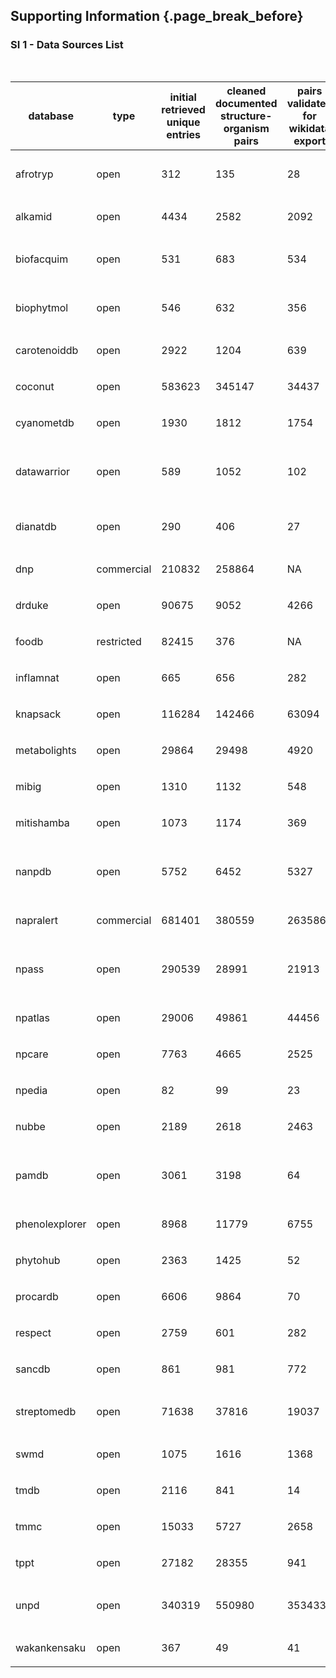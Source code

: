 ## Supporting Information {.page_break_before}

### SI 1 - Data Sources List

<font size="1.5">
<table>
<caption>Table S1: Data Sources List</caption>
<colgroup>
<col style="text-align: center; vertical-align: middle; width: 9%;" />
<col style="text-align: center; vertical-align: middle; width: 9%;" />
<col style="text-align: center; vertical-align: middle; width: 9%;" />
<col style="text-align: center; vertical-align: middle; width: 10%;" />
<col style="text-align: center; vertical-align: middle; width: 9%;" />
<col style="text-align: center; vertical-align: middle; width: 9%;" />
<col style="text-align: center; vertical-align: middle; width: 9%;" />
<col style="text-align: center; vertical-align: middle; width: 9%;" />
<col style="text-align: center; vertical-align: middle; width: 9%;" />
<col style="text-align: center; vertical-align: middle; width: 9%;" />
<col style="text-align: center; vertical-align: middle; width: 9%;" />
</colgroup>
<thead>
<tr class="header">
<th>database</th>
<th>type</th>
<th>initial retrieved unique entries</th>
<th>cleaned documented structure-organism pairs</th>
<th>pairs validated for wikidata export</th>
<th>website</th>
<th>article</th>
<th>retrieval</th>
<th>license</th>
<th>contact</th>
<th>varia</th>
</tr>
</thead>
<tbody>
<tr class="odd">
<td><p>afrotryp</p></td>
<td><p>open</p></td>
<td><p>312</p></td>
<td><p>135</p></td>
<td><p>28</p></td>
<td><p>NA</p></td>
<td><p><a href="https://link.springer.com/article/10.1007/s00044-016-1764-y?shared-article-renderer">afrotryp_article</a></p></td>
<td><p><a href="https://static-content.springer.com/esm/art%3A10.1007%2Fs00044-016-1764-y/MediaObjects/44_2016_1764_MOESM1_ESM.doc">afrotryp_download</a></p></td>
<td><p><a href="docs/licenses/afrotryp.md">afrotryp_license</a></p></td>
<td><p><a href="https://link.springer.com/article/10.1007/s00044-016-1764-y/email/correspondent/c1/new">Fidele Ntie-Kang</a> or <a href="https://link.springer.com/article/10.1007/s00044-016-1764-y/email/correspondent/c2/new">Ngozi Justina Nwodo</a></p></td>
<td><p>NA</p></td>
</tr>
<tr class="even">
<td><p>alkamid</p></td>
<td><p>open</p></td>
<td><p>4434</p></td>
<td><p>2582</p></td>
<td><p>2092</p></td>
<td><p><a href="http://alkamid.ugent.be">alkamid_website</a></p></td>
<td><p><a href="http://dx.doi.org/10.1016/j.jep.2012.05.038">alkamid_article</a></p></td>
<td><p><a href="/src/1_gathering/db/alkamid/scraping.R">alkamid_script</a></p></td>
<td><p><a href="docs/licenses/alkamid.md">alkamid_license</a></p></td>
<td><p><a href="mailto:Bart.DeSpiegeleer@UGent.be">Bart De Spiegeleer</a></p></td>
<td><p>NA</p></td>
</tr>
<tr class="odd">
<td><p>biofacquim</p></td>
<td><p>open</p></td>
<td><p>531</p></td>
<td><p>683</p></td>
<td><p>534</p></td>
<td><p><a href="https://biofacquim.herokuapp.com">biofacquim_website</a> (old version)</p></td>
<td><p><a href="https://www.mdpi.com/2218-273X/9/1/31">biofacquim_article_old</a> <a href="https://f1000research.com/articles/8-2071">biofacquim_article_new</a></p></td>
<td><p><a href="https://ndownloader.figshare.com/files/20050244">biofacquim_download</a></p></td>
<td><p><a href="docs/licenses/biofacquim.md">biofacquim_license</a></p></td>
<td><p><a href="mailto:medinajl@unam.mx">José Medina-Franco</a></p></td>
<td><p>NA</p></td>
</tr>
<tr class="even">
<td><p>biophytmol</p></td>
<td><p>open</p></td>
<td><p>546</p></td>
<td><p>632</p></td>
<td><p>356</p></td>
<td><p><a href="http://ab-openlab.csir.res.in/biophytmol/">biophytmol_website</a></p></td>
<td><p><a href="https://jcheminf.biomedcentral.com/articles/10.1186/s13321-014-0046-2">biophytmol_article</a></p></td>
<td><p><a href="/src/1_gathering/db/biophytmol/scraping.R">biophytmol_script</a></p></td>
<td><p><a href="docs/licenses/biophytmol.md">biophytmol_license</a></p></td>
<td><p><a href="https://jcheminf.biomedcentral.com/articles/10.1186/s13321-014-0046-2/email/correspondent/c1/new">Anshu Bhardwaj</a></p></td>
<td><p>website often down</p></td>
</tr>
<tr class="odd">
<td><p>carotenoiddb</p></td>
<td><p>open</p></td>
<td><p>2922</p></td>
<td><p>1204</p></td>
<td><p>639</p></td>
<td><p><a href="http://carotenoiddb.jp/About.html">carotenoiddb_website</a></p></td>
<td><p><a href="https://doi.org/10.1093/database/bax004">carotenoiddb_article</a></p></td>
<td><p><a href="/src/1_gathering/db/carotenoiddb/scraping.R">carotenoiddb_script</a></p></td>
<td><p><a href="docs/licenses/carotenoiddb.md">carotenoiddb_license</a></p></td>
<td><p><a href="mailto:yzjunko@gmail.com">yzjunko@gmail.com</a></p></td>
<td><p>NA</p></td>
</tr>
<tr class="even">
<td><p>coconut</p></td>
<td><p>open</p></td>
<td><p>583623</p></td>
<td><p>345147</p></td>
<td><p>34437</p></td>
<td><p><a href="https://coconut.naturalproducts.net">coconut_website</a></p></td>
<td><p><a href="https://jcheminf.biomedcentral.com/articles/10.1186/s13321-020-00424-9">coconut_article</a></p></td>
<td><p><a href="https://zenodo.org/record/3778405/files/COCONUT.sdf.zip?download=1">coconut_download</a></p></td>
<td><p><a href="docs/licenses/coconut.md">coconut_license</a></p></td>
<td><p><a href="https://jcheminf.biomedcentral.com/articles/10.1186/s13321-020-00424-9/email/correspondent/c1/new">Maria Sorokina</a></p></td>
<td><p><a href="https://zenodo.org/record/3778405#.XsylyC1Ph0Y">coconut_zenodo</a></p></td>
</tr>
<tr class="odd">
<td><p>cyanometdb</p></td>
<td><p>open</p></td>
<td><p>1930</p></td>
<td><p>1812</p></td>
<td><p>1754</p></td>
<td><p>NA</p></td>
<td><p><a href="https://doi.org/10.1016/j.watres.2021.117017">cyanometdb_article</a></p></td>
<td><p><a href="https://ars.els-cdn.com/content/image/1-s2.0-S0043135421002153-mmc4.zip">cyanometdb_download</a></p></td>
<td><p><a href="docs/licenses/cyanometdb.md">cyanometdb_license</a></p></td>
<td><p><a href="mailto:elisabeth.janssen@eawag.ch">elisabeth.janssen@eawag.ch</a></p></td>
<td><p>NA</p></td>
</tr>
<tr class="even">
<td><p>datawarrior</p></td>
<td><p>open</p></td>
<td><p>589</p></td>
<td><p>1052</p></td>
<td><p>102</p></td>
<td><p><a href="http://www.openmolecules.org/datawarrior/index.html">datawarrior_website</a></p></td>
<td><p><a href="https://doi.org/10.1021/ci500588j">datawarrior_article</a></p></td>
<td><p><a href="http://www.openmolecules.org/datawarrior/download.html">datawarrior_download</a></p></td>
<td><p><a href="docs/licenses/datawarrior.md">datawarrior_license</a></p></td>
<td><p><a href="mailto:thomas.sander@idorsia.com">thomas.sander@idorsia.com</a></p></td>
<td><p>no real link to the dataset inside it</p></td>
</tr>
<tr class="odd">
<td><p>dianatdb</p></td>
<td><p>open</p></td>
<td><p>290</p></td>
<td><p>406</p></td>
<td><p>27</p></td>
<td><p><a href="http://rdu.iquimica.unam.mx/handle/20.500.12214/1186">dianatdb_website</a></p></td>
<td><p><a href="https://doi.org/10.1039/D0RA10453A">dianatdb_article</a></p></td>
<td><p><a href="http://rdu.iquimica.unam.mx/bitstream/20.500.12214/1186/3/2020_DiaNatDB_336.xlsx">dianatdb_download</a></p></td>
<td><p><a href="docs/licenses/dianatdb.md">dianatdb_license</a></p></td>
<td><p><a href="mailto:amadariaga@iquimica.unam.mx">amadariaga@iquimica.unam.mx</a> or <a href="mailto:kmtzm@unam.mx">kmtzm@unam.mx</a></p></td>
<td><p>NA</p></td>
</tr>
<tr class="even">
<td><p>dnp</p></td>
<td><p>commercial</p></td>
<td><p>210832</p></td>
<td><p>258864</p></td>
<td><p>NA</p></td>
<td><p><a href="http://dnp.chemnetbase.com/faces/chemical/ChemicalSearch.xhtml">dnp_website</a></p></td>
<td><p>NA</p></td>
<td><p><a href="/src/1_gathering/db/dnp/extracting.py">dnp_script</a></p></td>
<td><p>TODO</p></td>
<td><p><a href="mailto:support@taylorfrancis.com">support@taylorfrancis.com</a></p></td>
<td><p>commercial</p></td>
</tr>
<tr class="odd">
<td><p>drduke</p></td>
<td><p>open</p></td>
<td><p>90675</p></td>
<td><p>9052</p></td>
<td><p>4266</p></td>
<td><p><a href="https://phytochem.nal.usda.gov/phytochem/help/index/about">drduke_website</a></p></td>
<td><p>NA</p></td>
<td><p><a href="https://data.nal.usda.gov/system/files/Duke-Source-CSV.zip">drduke_download</a></p></td>
<td><p><a href="docs/licenses/drduke.md">drduke_license</a></p></td>
<td><p><a href="mailto:agref@usda.gov">agref@usda.gov</a></p></td>
<td><p>NA</p></td>
</tr>
<tr class="even">
<td><p>foodb</p></td>
<td><p>restricted</p></td>
<td><p>82415</p></td>
<td><p>376</p></td>
<td><p>NA</p></td>
<td><p><a href="https://foodb.ca/about#cite">foodb_website</a></p></td>
<td><p>NA</p></td>
<td><p><a href="https://foodb.ca/public/system/downloads/foodb_2020_4_7_csv.tar.gz">foodb_download</a></p></td>
<td><p><a href="docs/licenses/foodb.md">foodb_license</a></p></td>
<td><p><a href="mailto:jreid3@ualberta.ca">jreid3@ualberta.ca</a> (Jennifer)</p></td>
<td><p>NA</p></td>
</tr>
<tr class="odd">
<td><p>inflamnat</p></td>
<td><p>open</p></td>
<td><p>665</p></td>
<td><p>656</p></td>
<td><p>282</p></td>
<td><p>NA</p></td>
<td><p><a href="https://pubs.acs.org/doi/10.1021/acs.jcim.8b00560">inflamnat_article</a></p></td>
<td><p><a href="https://pubs.acs.org/doi/suppl/10.1021/acs.jcim.8b00560/suppl_file/ci8b00560_si_001.xlsx">inflamnat_download</a></p></td>
<td><p><a href="docs/licenses/inflamnat.md">inflamnat_license</a></p></td>
<td><p><a href="mailto:xiaoweilie@ynu.edu.cn">xiaoweilie@ynu.edu.cn</a></p></td>
<td><p>NA</p></td>
</tr>
<tr class="even">
<td><p>knapsack</p></td>
<td><p>open</p></td>
<td><p>116284</p></td>
<td><p>142466</p></td>
<td><p>63094</p></td>
<td><p><a href="http://www.knapsackfamily.com/knapsack_core/top.php">knapsack_website</a></p></td>
<td><p><a href="https://link.springer.com/chapter/10.1007/3-540-29782-0_13">knapsack_article</a></p></td>
<td><p><a href="/src/1_gathering/db/knapsack/scraping.R">knapsack_script</a></p></td>
<td><p><a href="docs/licenses/knapsack.md">knapsack_license</a></p></td>
<td><p><a href="mailto:skanaya@gtc.naist.jp">skanaya@gtc.naist.jp</a></p></td>
<td><p>NA</p></td>
</tr>
<tr class="odd">
<td><p>metabolights</p></td>
<td><p>open</p></td>
<td><p>29864</p></td>
<td><p>29498</p></td>
<td><p>4920</p></td>
<td><p><a href="https://www.ebi.ac.uk/metabolights/about">metabolights_website</a></p></td>
<td><p><a href="https://doi.org/10.1093/nar/gkz1019">metabolights_article</a></p></td>
<td><p><a href="ftp://ftp.ebi.ac.uk/pub/databases/metabolights/eb-eye/eb-eye_metabolights_complete.xml">metabolights_download</a></p></td>
<td><p><a href="docs/licenses/metabolights.md">metabolights_license</a></p></td>
<td><p>???</p></td>
<td><p>NA</p></td>
</tr>
<tr class="even">
<td><p>mibig</p></td>
<td><p>open</p></td>
<td><p>1310</p></td>
<td><p>1132</p></td>
<td><p>548</p></td>
<td><p><a href="https://mibig.secondarymetabolites.org">mibig_website</a></p></td>
<td><p><a href="https://doi.org/10.1093/nar/gkz882">mibig_article</a></p></td>
<td><p><a href="https://dl.secondarymetabolites.org/mibig/mibig_json_2.0.tar.gz">mibig_download</a></p></td>
<td><p><a href="docs/licenses/mibig.md">mibig_license</a></p></td>
<td><p><a href="mailto:tiwe@biosustain.dtu.dk">Tilmann Weber</a> or <a href="mailto:marnix.medema@wur.nl">Marnix Medema</a></p></td>
<td><p>NA</p></td>
</tr>
<tr class="odd">
<td><p>mitishamba</p></td>
<td><p>open</p></td>
<td><p>1073</p></td>
<td><p>1174</p></td>
<td><p>369</p></td>
<td><p><a href="http://mitishamba.uonbi.ac.ke">mitishamba_website</a></p></td>
<td><p><a href="http://erepository.uonbi.ac.ke/handle/11295/92273">mitishamba_"article"</a></p></td>
<td><p><a href="/src/1_gathering/db/mitishamba/scraping.R">mitishamba_script</a></p></td>
<td><p><a href="docs/licenses/mitishamba.md">mitishamba_license</a></p></td>
<td><p>???</p></td>
<td><p>NA</p></td>
</tr>
<tr class="even">
<td><p>nanpdb</p></td>
<td><p>open</p></td>
<td><p>5752</p></td>
<td><p>6452</p></td>
<td><p>5327</p></td>
<td><p><a href="http://african-compounds.org/nanpdb/">nanpdb_website</a></p></td>
<td><p><a href="https://doi.org/10.1021/acs.jnatprod.7b00283">nanpdb_article</a></p></td>
<td><p><a href="/src/1_gathering/db/nanpdb/scraping.R">nanpdb_script</a></p></td>
<td><p><a href="docs/licenses/nanpdb.md">nanpdb_license</a></p></td>
<td><p><a href="mailto:ntiekfidele@gmail.com">ntiekfidele@gmail.com</a> <a href="mailto:stefan.guenther@pharmazie.uni-freiburg.de">stefan.guenther@pharmazie.uni-freiburg.de</a></p></td>
<td><p>NA</p></td>
</tr>
<tr class="odd">
<td><p>napralert</p></td>
<td><p>commercial</p></td>
<td><p>681401</p></td>
<td><p>380559</p></td>
<td><p>263586</p></td>
<td><p><a href="https://www.napralert.org">napralert_website</a></p></td>
<td><p><a href="https://doi.org/10.1016/B978-008045382-8.00060-5">napralert_article</a></p></td>
<td><p>TODO</p></td>
<td><p><a href="docs/licenses/napralert.md">napralert_license</a></p></td>
<td><p><a href="mailto:napralert@uic.edu">napralert@uic.edu</a></p></td>
<td><p>NA</p></td>
</tr>
<tr class="even">
<td><p>npass</p></td>
<td><p>open</p></td>
<td><p>290539</p></td>
<td><p>28991</p></td>
<td><p>21913</p></td>
<td><p><a href="http://bidd2.nus.edu.sg/NPASS/about.php">npass_website</a></p></td>
<td><p><a href="https://academic.oup.com/nar/article/46/D1/D1217/4584628">npass_article</a></p></td>
<td><p><a href="http://bidd.group/NPASS/downloadnpass.html">npass_download</a></p></td>
<td><p><a href="docs/licenses/npass.md">npass_license</a></p></td>
<td><p><a href="mailto:phacyz@nus.edu.sg">phacyz@nus.edu.sg</a> <a href="mailto:jiangyy@sz.tsinghua.edu.cn">jiangyy@sz.tsinghua.edu.cn</a> <a href="mailto:iaochen@163.com">iaochen@163.com</a></p></td>
<td><p>NA</p></td>
</tr>
<tr class="odd">
<td><p>npatlas</p></td>
<td><p>open</p></td>
<td><p>29006</p></td>
<td><p>49861</p></td>
<td><p>44456</p></td>
<td><p><a href="https://www.npatlas.org/joomla/">npatlas_website</a></p></td>
<td><p><a href="https://doi.org/10.1021/acscentsci.9b00806">npatlas_article</a></p></td>
<td><p><a href="https://www.npatlas.org/custom/versions/np_atlas_2020_06/NPAtlas_download.tsv">npatlas_download</a></p></td>
<td><p><a href="docs/licenses/npatlas.md">npatlas_license</a></p></td>
<td><p><a href="mailto:rliningt@sfu.ca">rliningt@sfu.ca</a></p></td>
<td><p>NA</p></td>
</tr>
<tr class="even">
<td><p>npcare</p></td>
<td><p>open</p></td>
<td><p>7763</p></td>
<td><p>4665</p></td>
<td><p>2525</p></td>
<td><p><a href="http://silver.sejong.ac.kr/npcare/">npcare_website</a></p></td>
<td><p><a href="https://doi.org/10.1186/s13321-016-0188-5">npcare_article</a></p></td>
<td><p><a href="http://silver.sejong.ac.kr/npcare/csv/npcare.zip">npcare_download</a></p></td>
<td><p><a href="docs/licenses/npcare.md">npcare_license</a></p></td>
<td><p><a href="mailto:choihwanho@gmail.com">choihwanho@gmail.com</a></p></td>
<td><p>NA</p></td>
</tr>
<tr class="odd">
<td><p>npedia</p></td>
<td><p>open</p></td>
<td><p>82</p></td>
<td><p>99</p></td>
<td><p>23</p></td>
<td><p><a href="http://www.cbrg.riken.jp/npedia/?LANG=en">npedia_website</a></p></td>
<td><p><a href="https://www.jstage.jst.go.jp/article/ciqs/2006/0/2006_0_JL6/_article">npedia_article</a></p></td>
<td><p><a href="/src/1_gathering/db/npedia/scraping.R">npedia_script</a></p></td>
<td><p><a href="docs/licenses/npedia.md">npedia_license</a></p></td>
<td><p><a href="mailto:hisyo@riken.jp">hisyo@riken.jp</a> <a href="mailto:npd@riken.jp">npd@riken.jp</a></p></td>
<td><p>NA</p></td>
</tr>
<tr class="even">
<td><p>nubbe</p></td>
<td><p>open</p></td>
<td><p>2189</p></td>
<td><p>2618</p></td>
<td><p>2463</p></td>
<td><p><a href="https://nubbe.iq.unesp.br/portal/nubbe-search.html">nubbe_website</a></p></td>
<td><p><a href="https://www.nature.com/articles/s41598-017-07451-x">nubbe_article</a></p></td>
<td><p><a href="/src/1_gathering/db/nubbe/scraping.R">MISSING_nubbe_script</a></p></td>
<td><p><a href="docs/licenses/nubbe.md">nubbe_license</a></p></td>
<td><p><a href="https://www.nature.com/articles/s41598-017-07451-x/email/correspondent/c1/new">Vanderlan S. Bolzani</a></p></td>
<td><p>NA</p></td>
</tr>
<tr class="odd">
<td><p>pamdb</p></td>
<td><p>open</p></td>
<td><p>3061</p></td>
<td><p>3198</p></td>
<td><p>64</p></td>
<td><p><a href="http://pseudomonas.umaryland.edu/PAMDB.htm">pamdb_website</a></p></td>
<td><p><a href="https://academic.oup.com/nar/article-lookup/doi/10.1093/nar/gkx1061">pamdb_article</a></p></td>
<td><p><a href="http://pseudomonas.umaryland.edu/PaDl/PaMet.xlsx">pamdb_download</a></p></td>
<td><p><a href="docs/licenses/pamdb.md">pamdb_license</a></p></td>
<td><p><a href="mailto:awilks@rx.umaryland.edu">awilks@rx.umaryland.edu</a> <a href="mailto:aoglesby@rx.umaryland.edu">aoglesby@rx.umaryland.edu</a> <a href="mailto:mkane@rx.umaryland.edu">aoglesby@rx.umaryland.edu</a></p></td>
<td><p>NA</p></td>
</tr>
<tr class="even">
<td><p>phenolexplorer</p></td>
<td><p>open</p></td>
<td><p>8968</p></td>
<td><p>11779</p></td>
<td><p>6755</p></td>
<td><p><a href="http://phenol-explorer.eu/cite_us">phenolexplorer_website</a></p></td>
<td><p><a href="http://database.oxfordjournals.org/content/2013/bat070.long">phenolexplorer_article</a></p></td>
<td><p><a href="http://phenol-explorer.eu/downloads">phenolexplorer_download</a></p></td>
<td><p><a href="docs/licenses/phenolexplorer.md">phenolexplorer_license</a></p></td>
<td><p><a href="mailto:scalberta@iarc.fr">scalberta@iarc.fr</a></p></td>
<td><p>NA</p></td>
</tr>
<tr class="odd">
<td><p>phytohub</p></td>
<td><p>open</p></td>
<td><p>2363</p></td>
<td><p>1425</p></td>
<td><p>52</p></td>
<td><p><a href="http://phytohub.eu/about">phytohub_website</a></p></td>
<td><p><a href="https://hal.archives-ouvertes.fr/hal-01697081/file/2017_Giacomoni_ICPH_Québec.pdf">phytohub_"article"</a></p></td>
<td><p><a href="/src/1_gathering/db/phytohub/scraping.R">phytohub_script</a></p></td>
<td><p><a href="docs/licenses/phytohub.md">phytohub_license</a></p></td>
<td><p><a href="mailto:claudine.manach@inra.fr">claudine.manach@inra.fr</a></p></td>
<td><p>NA</p></td>
</tr>
<tr class="even">
<td><p>procardb</p></td>
<td><p>open</p></td>
<td><p>6606</p></td>
<td><p>9864</p></td>
<td><p>70</p></td>
<td><p><a href="https://bioinfo.imtech.res.in/servers/procardb/">procardb_website</a></p></td>
<td><p><a href="https://bmcmicrobiol.biomedcentral.com/articles/10.1186/s12866-016-0715-6">procardb_article</a></p></td>
<td><p><a href="/src/1_gathering/db/procardb/scraping.R">procardb_script</a></p></td>
<td><p><a href="docs/licenses/procardb.md">procardb_license</a></p></td>
<td><p><a href="https://bmcmicrobiol.biomedcentral.com/articles/10.1186/s12866-016-0715-6/email/correspondent/c1/new">Anil Kumar Pinnaka</a> <a href="https://bmcmicrobiol.biomedcentral.com/articles/10.1186/s12866-016-0715-6/email/correspondent/c2/new">Ashwani Kumar</a></p></td>
<td><p>NA</p></td>
</tr>
<tr class="odd">
<td><p>respect</p></td>
<td><p>open</p></td>
<td><p>2759</p></td>
<td><p>601</p></td>
<td><p>282</p></td>
<td><p><a href="http://spectra.psc.riken.jp/menta.cgi/respect/licence/licence">respect_website</a></p></td>
<td><p><a href="https://www.sciencedirect.com/science/article/pii/S003194221200310X">respect_article</a></p></td>
<td><p><a href="http://spectra.psc.riken.jp/menta.cgi/static/respect/respect.zip">respect_download</a></p></td>
<td><p><a href="docs/licenses/respect.md">respect_license</a></p></td>
<td><p><a href="mailto:ksaito@psc.riken.jp">ksaito@psc.riken.jp</a></p></td>
<td><p>NA</p></td>
</tr>
<tr class="even">
<td><p>sancdb</p></td>
<td><p>open</p></td>
<td><p>861</p></td>
<td><p>981</p></td>
<td><p>772</p></td>
<td><p><a href="https://sancdb.rubi.ru.ac.za/cite_us/">sancdb_website</a></p></td>
<td><p><a href="https://jcheminf.biomedcentral.com/articles/10.1186/s13321-015-0080-8">sancdb_article</a></p></td>
<td><p><a href="/src/1_gathering/db/sancdb/scraping.R">sancdb_script</a></p></td>
<td><p><a href="docs/licenses/sancdb.md">sancdb_license</a></p></td>
<td><p><a href="https://jcheminf.biomedcentral.com/articles/10.1186/s13321-015-0080-8/email/correspondent/c1/new">Özlem Tastan Bishop</a></p></td>
<td><p>NA</p></td>
</tr>
<tr class="odd">
<td><p>streptomedb</p></td>
<td><p>open</p></td>
<td><p>71638</p></td>
<td><p>37816</p></td>
<td><p>19037</p></td>
<td><p><a href="http://132.230.56.4/streptomedb3/">streptomedb_website</a></p></td>
<td><p><a href="https://doi.org/10.1093/nar/gkv1319">streptomedb_article</a></p></td>
<td><p><a href="http://132.230.56.4/streptomedb/download/">streptomedb_download</a></p></td>
<td><p><a href="docs/licenses/streptomedb.md">streptomedb_license</a></p></td>
<td><p><a href="mailto:stefan.guenther@pharmazie.uni-freiburg.de">stefan.guenther@pharmazie.uni-freiburg.de</a></p></td>
<td><p>NA</p></td>
</tr>
<tr class="even">
<td><p>swmd</p></td>
<td><p>open</p></td>
<td><p>1075</p></td>
<td><p>1616</p></td>
<td><p>1368</p></td>
<td><p><a href="http://www.swmd.co.in/index.php">swmd_website</a></p></td>
<td><p><a href="https://dx.doi.org/10.6026%2F97320630005361">swmd_article</a></p></td>
<td><p><a href="/src/1_gathering/db/swmd/scraping.R">swmd_script</a></p></td>
<td><p><a href="docs/licenses/swmd.md">swmd_license</a></p></td>
<td><p><a href="mailto:Dicky.John@gmail.com">Dicky.John@gmail.com</a></p></td>
<td><p>NA</p></td>
</tr>
<tr class="odd">
<td><p>tmdb</p></td>
<td><p>open</p></td>
<td><p>2116</p></td>
<td><p>841</p></td>
<td><p>14</p></td>
<td><p><a href="http://pcsb.ahau.edu.cn:8080/TCDB/index.jsp">tmdb_website</a></p></td>
<td><p><a href="https://bmcplantbiol.biomedcentral.com/articles/10.1186/s12870-014-0243-1">tmdb_article</a></p></td>
<td><p><a href="/src/1_gathering/db/tmdb/scraping.R">tmdb_script</a></p></td>
<td><p><a href="docs/licenses/tmdb.md">tmdb_license</a></p></td>
<td><p><a href="https://bmcplantbiol.biomedcentral.com/articles/10.1186/s12870-014-0243-1/email/correspondent/c1/new">Xiao-Chun Wan</a> <a href="https://bmcplantbiol.biomedcentral.com/articles/10.1186/s12870-014-0243-1/email/correspondent/c2/new">Guan-Hu Bao</a></p></td>
<td><p>currently down</p></td>
</tr>
<tr class="even">
<td><p>tmmc</p></td>
<td><p>open</p></td>
<td><p>15033</p></td>
<td><p>5727</p></td>
<td><p>2658</p></td>
<td><p><a href="http://informatics.kiom.re.kr/compound/index.jsp">tmmc_website</a></p></td>
<td><p><a href="https://bmccomplementmedtherapies.biomedcentral.com/articles/10.1186/s12906-015-0758-5">tmmc_article</a></p></td>
<td><p><a href="http://informatics.kiom.re.kr/compound/download/compound.xlsx">tmmc_download</a></p></td>
<td><p><a href="docs/licenses/tmmc.md">tmmc_license</a></p></td>
<td><p><a href="https://bmccomplementmedtherapies.biomedcentral.com/articles/10.1186/s12906-015-0758-5/email/correspondent/c1/new">Jeong-Ju Lee</a></p></td>
<td><p>NA</p></td>
</tr>
<tr class="odd">
<td><p>tppt</p></td>
<td><p>open</p></td>
<td><p>27182</p></td>
<td><p>28355</p></td>
<td><p>941</p></td>
<td><p><a href="https://www.agroscope.admin.ch/agroscope/en/home/publications/apps/tppt.html">tppt_website</a></p></td>
<td><p><a href="https://pubs.acs.org/doi/10.1021/acs.jafc.8b01639">tppt_article</a></p></td>
<td><p><a href="https://www.agroscope.admin.ch/dam/agroscope/de/dokumente/publikationen/tppt-xls.xlsx.download.xlsx/TPPT_database.xlsx">tppt_download</a></p></td>
<td><p><a href="doc/licenses/tppt.md">tppt_license</a></p></td>
<td><p><a href="mailto:thomas.bucheli@agroscope.admin.ch">thomas.bucheli@agroscope.admin.ch</a></p></td>
<td><p>NA</p></td>
</tr>
<tr class="even">
<td><p>unpd</p></td>
<td><p>open</p></td>
<td><p>340319</p></td>
<td><p>550980</p></td>
<td><p>353433</p></td>
<td><p><a href="https://web.archive.org/web/20160314180639/http://pkuxxj.pku.edu.cn/UNPD/introduction.php">unpd_website</a></p></td>
<td><p><a href="https://journals.plos.org/plosone/article?id=10.1371/journal.pone.0062839">unpd_article</a></p></td>
<td><p>TODO</p></td>
<td><p>TODO</p></td>
<td><p><a href="mailto:lirongc@pku.edu.cn">lirongc@pku.edu.cn</a> <a href="mailto:xiaojxu@pku.edu.cn">xiaojxu@pku.edu.cn</a></p></td>
<td><p>NA</p></td>
</tr>
<tr class="odd">
<td><p>wakankensaku</p></td>
<td><p>open</p></td>
<td><p>367</p></td>
<td><p>49</p></td>
<td><p>41</p></td>
<td><p><a href="https://wakankensaku.inm.u-toyama.ac.jp/wiki/Main_Page">wakankensaku_website</a></p></td>
<td><p>???</p></td>
<td><p><a href="/src/1_gathering/db/wakankensaku/scraping.R">wakankensaku_script</a></p></td>
<td><p>TODO</p></td>
<td><p>???</p></td>
<td><p>NA</p></td>
</tr>
</tbody>
</table> 
